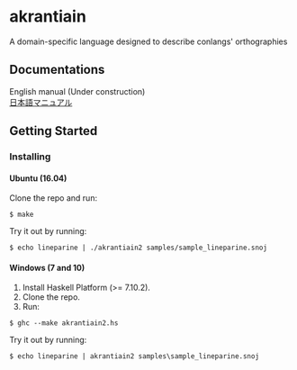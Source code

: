 # akrantiain
A domain-specific language designed to describe conlangs' orthographies

## Documentations
English manual (Under construction)  
[日本語マニュアル](https://sozysozbot.github.io/akrantiain2/manuals/manuals_ja.htm)

## Getting Started

### Installing
#### Ubuntu (16.04)
Clone the repo and run:
```
$ make
```

Try it out by running:
```
$ echo lineparine | ./akrantiain2 samples/sample_lineparine.snoj
```

#### Windows (7 and 10)
1. Install Haskell Platform (>= 7.10.2).
2. Clone the repo.
3. Run:
```
$ ghc --make akrantiain2.hs
```

Try it out by running:
```
$ echo lineparine | akrantiain2 samples\sample_lineparine.snoj
```
